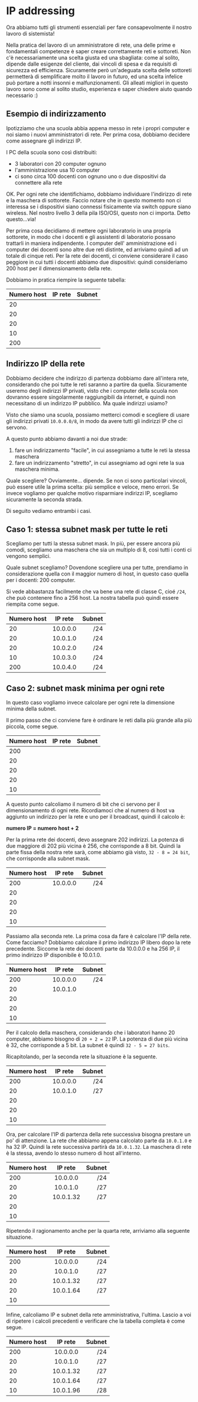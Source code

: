 # IP addressing
Ora abbiamo tutti gli strumenti essenziali per fare consapevolmente il nostro lavoro di sistemista!

Nella pratica del lavoro di un amministratore di rete, una delle prime e fondamentali competenze è saper creare correttamente reti e sottoreti. Non c'è necessariamente una scelta giusta ed una sbagliata: come al solito, dipende dalle esigenze del cliente, dai vincoli di spesa e da requisiti di sicurezza ed efficienza. Sicuramente però un'adeguata scelta delle sottoreti permetterà di semplificare molto il lavoro in futuro, ed una scelta infelice può portare a notti insonni e malfunzionamenti. Gli alleati migliori in questo lavoro sono come al solito studio, esperienza e saper chiedere aiuto quando necessario :)

## Esempio di indirizzamento
Ipotizziamo che una scuola abbia appena messo in rete i propri computer e noi siamo i nuovi amministratori di rete. Per prima cosa, dobbiamo decidere come assegnare gli indirizzi IP.

I PC della scuola sono così distribuiti:
- 3 laboratori con 20 computer ognuno
- l'amministrazione usa 10 computer
- ci sono circa 100 docenti con ognuno uno o due dispositivi da connettere alla rete

OK. Per ogni rete che identifichiamo, dobbiamo individuare l'indirizzo di rete e la maschera di sottorete. Faccio notare che in questo momento non ci interessa se i dispositivi siano connessi fisicamente via switch oppure siano wireless. Nel nostro livello 3 della pila ISO/OSI, questo non ci importa. Detto questo...via!

Per prima cosa decidiamo di mettere ogni laboratorio in una propria sottorete, in modo che i docenti e gli assistenti di laboratorio possano trattarli in maniera indipendente. I computer dell' amministrazione ed i computer dei docenti sono altre due reti distinte, ed arriviamo quindi ad un totale di cinque reti. Per la rete dei docenti, ci conviene considerare il caso peggiore in cui tutti i docenti abbiamo due dispositivi: quindi consideriamo 200 host per il dimensionamento della rete.

Dobbiamo in pratica riempire la seguente tabella:

| Numero host        | IP rete           | Subnet  |
| ------------- |:-------------:| -----:|
| 20 |  |  |
| 20 |  |  |
| 20 |  |  |
| 10 |  |  |
| 200 |  |  |

## Indirizzo IP della rete
Dobbiamo decidere che indirizzo di partenza dobbiamo dare all'intera rete, considerando che poi tutte le reti saranno a partire da quella. Sicuramente useremo degli indirizzi IP privati, visto che i computer della scuola non dovranno essere singolarmente raggiungibili da internet, e quindi non necessitano di un indirizzo IP pubblico. Ma quale indirizzi usiamo?

Visto che siamo una scuola, possiamo metterci comodi e scegliere di usare gli indirizzi privati `10.0.0.0/8`, in modo da avere tutti gli indirizzi IP che ci servono.

A questo punto abbiamo davanti a noi due strade:
1. fare un indirizzamento "facile", in cui assegniamo a tutte le reti la stessa maschera
1. fare un indirizzamento "stretto", in cui assegniamo ad ogni rete la sua maschera minima.

Quale scegliere? Ovviamente... dipende. Se non ci sono particolari vincoli, può essere utile la prima scelta: più semplice e veloce, meno errori. Se invece vogliamo per qualche motivo risparmiare indirizzi IP, scegliamo sicuramente la seconda strada.

Di seguito vediamo entrambi i casi.

## Caso 1: stessa subnet mask per tutte le reti
Scegliamo per tutti la stessa subnet mask. In più, per essere ancora più comodi, scegliamo una maschera che sia un multiplo di 8, così tutti i conti ci vengono semplici.

Quale subnet scegliamo? Dovendone scegliere una per tutte, prendiamo in considerazione quella con il maggior numero di host, in questo caso quella per i docenti: 200 computer.

Si vede abbastanza facilmente che va bene una rete di classe C, cioé `/24`, che può contenere fino a 256 host. La nostra tabella può quindi essere riempita come segue.

| Numero host        | IP rete           | Subnet  |
| ------------- |:-------------:| -----:|
| 20 | 10.0.0.0 | /24 |
| 20 | 10.0.1.0 | /24 |
| 20 | 10.0.2.0 | /24 |
| 10 | 10.0.3.0 | /24 |
| 200 | 10.0.4.0 | /24 |


## Caso 2: subnet mask minima per ogni rete
In questo caso vogliamo invece calcolare per ogni rete la dimensione minima della subnet.

Il primo passo che ci conviene fare è ordinare le reti dalla più grande alla più piccola, come segue.

| Numero host   | IP rete       | Subnet|
| ------------- |:-------------:| -----:|
| 200 |  |  |
| 20  |  |  |
| 20  |  |  |
| 20  |  |  |
| 10  |  |  |

A questo punto calcoliamo il numero di bit che ci servono per il dimensionamento di ogni rete. Ricordiamoci che al numero di host va aggiunto un indirizzo per la rete e uno per il broadcast, quindi il calcolo è:

<p class="centered">
<strong>
numero IP = numero host + 2
</strong>
</p>

Per la prima rete dei docenti, devo assegnare 202 indirizzi. La potenza di due maggiore di 202 più vicina è 256, che corrisponde a 8 bit. Quindi la parte fissa della nostra rete sarà, come abbiamo già visto, `32 - 8 = 24 bit`, che corrisponde alla subnet mask.

| Numero host   | IP rete       | Subnet|
| ------------- |:-------------:| -----:|
| 200 | 10.0.0.0 | /24 |
| 20  |  |  |
| 20  |  |  |
| 20  |  |  |
| 10  |  |  |

Passiamo alla seconda rete. La prima cosa da fare è calcolare l'IP della rete. Come facciamo? Dobbiamo calcolare il primo indirizzo IP libero dopo la rete precedente. Siccome la rete dei docenti parte da 10.0.0.0 e ha 256 IP, il primo indirizzo IP disponibile è 10.0.1.0.

| Numero host   | IP rete       | Subnet|
| ------------- |:-------------:| -----:|
| 200 | 10.0.0.0 | /24 |
| 20  | 10.0.1.0 |  |
| 20  |  |  |
| 20  |  |  |
| 10  |  |  |

Per il calcolo della maschera, considerando che i laboratori hanno 20 computer, abbiamo bisogno di `20 + 2 = 22` IP. La potenza di due più vicina è 32, che corrisponde a 5 bit. La subnet è quindi `32 - 5 = 27 bits`.

Ricapitolando, per la seconda rete la situazione è la seguente.

| Numero host   | IP rete       | Subnet|
| ------------- |:-------------:| -----:|
| 200 | 10.0.0.0 | /24 |
| 20  | 10.0.1.0 | /27 |
| 20  |  |  |
| 20  |  |  |
| 10  |  |  |

Ora, per calcolare l'IP di partenza della rete successiva bisogna prestare un po' di attenzione. La rete che abbiamo appena calcolato parte da `10.0.1.0` e ha 32 IP. Quindi la rete successiva partirà da `10.0.1.32`. La maschera di rete è la stessa, avendo lo stesso numero di host all'interno.

| Numero host   | IP rete       | Subnet|
| ------------- |:-------------:| -----:|
| 200 | 10.0.0.0 | /24 |
| 20  | 10.0.1.0 | /27 |
| 20  | 10.0.1.32 | /27 |
| 20  |  |  |
| 10  |  |  |

Ripetendo il ragionamento anche per la quarta rete, arriviamo alla seguente situazione.

| Numero host   | IP rete       | Subnet|
| ------------- |:-------------:| -----:|
| 200 | 10.0.0.0 | /24 |
| 20  | 10.0.1.0 | /27 |
| 20  | 10.0.1.32 | /27 |
| 20  | 10.0.1.64 | /27 |
| 10  |  |  |

Infine, calcoliamo IP e subnet della rete amministrativa, l'ultima. Lascio a voi di ripetere i calcoli precedenti e verificare che la tabella completa è come segue.

| Numero host   | IP rete       | Subnet|
| ------------- |:-------------:| -----:|
| 200 | 10.0.0.0 | /24 |
| 20  | 10.0.1.0 | /27 |
| 20  | 10.0.1.32 | /27 |
| 20  | 10.0.1.64 | /27 |
| 10  | 10.0.1.96 | /28 |
